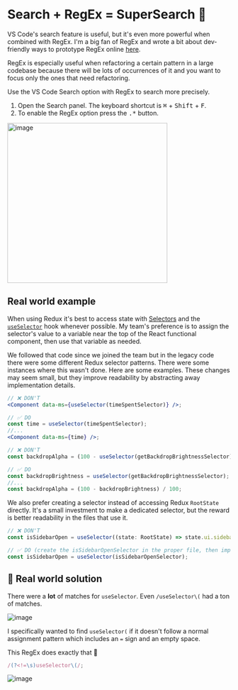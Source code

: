 # Search + RegEx = SuperSearch 🚀

VS Code's search feature is useful, but it's even more powerful when combined with RegEx. I'm a big fan of RegEx and wrote a bit about dev-friendly ways to prototype RegEx online [here](../javascript/regex-is-awesome-online-regex-playgrounds-cheatsheets.md).

RegEx is especially useful when refactoring a certain pattern in a large codebase because there will be lots of occurrences of it and you want to focus only the ones that need refactoring.

Use the VS Code Search option with RegEx to search more precisely.

1. Open the Search panel. The keyboard shortcut is <kbd>⌘</kbd> + <kbd>Shift</kbd> + <kbd>F</kbd>.
2. To enable the RegEx option press the <kbd>.\*</kbd> button.

<img width="361" alt="image" src="https://user-images.githubusercontent.com/24983797/179531487-7c926f8b-d1a3-4e25-aaa2-77983422fe40.png">

## Real world example

When using Redux it's best to access state with [Selectors](https://redux.js.org/usage/deriving-data-selectors) and the [`useSelector`](https://react-redux.js.org/api/hooks#useselector) hook whenever possible. My team's preference is to assign the selector's value to a variable near the top of the React functional component, then use that variable as needed.

We followed that code since we joined the team but in the legacy code there were some different Redux selector patterns. There were some instances where this wasn't done. Here are some examples. These changes may seem small, but they improve readability by abstracting away implementation details.

```jsx
// ❌ DON'T
<Component data-ms={useSelector(timeSpentSelector)} />;

// ✅ DO
const time = useSelector(timeSpentSelector);
//...
<Component data-ms={time} />;
```

```jsx
// ❌ DON'T
const backdropAlpha = (100 - useSelector(getBackdropBrightnessSelector)) / 100;

// ✅ DO
const backdropBrightness = useSelector(getBackdropBrightnessSelector);
//...
const backdropAlpha = (100 - backdropBrightness) / 100;
```

We also prefer creating a selector instead of accessing Redux `RootState` directly. It's a small investment to make a dedicated selector, but the reward is better readability in the files that use it.

```jsx
// ❌ DON'T
const isSidebarOpen = useSelector((state: RootState) => state.ui.sidebarOpen);

// ✅ DO (create the isSidebarOpenSelector in the proper file, then import it here)
const isSidebarOpen = useSelector(isSidebarOpenSelector);
```

## 🥇 Real world solution

There were a **lot** of matches for `useSelector`. Even `/useSelector\(` had a ton of matches.

![image](https://user-images.githubusercontent.com/24983797/179450027-3629b77e-6881-4302-86c0-94050969930f.png)

I specifically wanted to find `useSelector(` if it doesn't follow a normal assignment pattern which includes an `=` sign and an empty space.

This RegEx does exactly that 🎉

```js
/(?<!=\s)useSelector\(/;
```

![image](https://user-images.githubusercontent.com/24983797/179458247-15b4f6ed-fdf2-482d-b590-e27511b42732.png)
